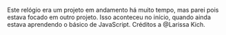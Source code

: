 Este relógio era um projeto em andamento há muito tempo, mas parei pois estava focado em outro projeto. Isso aconteceu no início, quando ainda estava aprendendo o básico de JavaScript. 
Créditos a @Larissa Kich.
